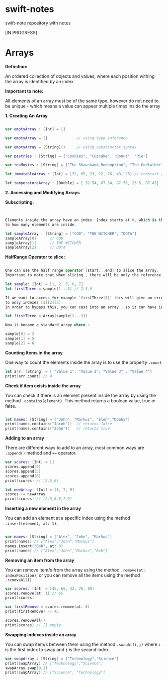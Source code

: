 # swift-notes
swift-note repository with notes

[IN PROGRESS]

# Arrays

**Definition:**       

An ordered collection of objects and values, where each position withing the array is identified by an index.

**Important to note:**   

All elements of an array must be of the same type, however do not need to be unique - which means a value can 
appear multiple times inside the array 


**1. Creating An Array**

```swift

var emptyArray : [Int] = []

var emptyArray = []             // using type inference

var emptyArray = [String]()     // using constructor syntax

var pastries : [String] = ["Cookies", "Cupcake", "Donut", "Pie"]

var topMovies : [String] = ["The Shawshank Redemption", "The Godfather", "12 Angry Men"]

let immutableArray : [Int] = [32, 65, 23, 12, 76, 43, 23] // constant array - cannot be changed

let temperatureArray : [Double] = [ 32.54, 67.54, 87.56, 23.5, 87.45]

```

**2. Accessing and Modifying Arrays**

**Subscripting:** 

```swift


Elements inside the array have an index. Index starts at 0, which is the first element and continues
to how many elements are inside.

let sampleArray : [String] = ["COD", "THE WITCHER", "DOTA"]
sampleArray[0]      // COD
sampleArray[1]      // THE WITCHER
sampleArray[2]      // DOTA
```

**HalfRange Operator to slice:**

```swift

One can use the half range operator [start...end] to slice the array.
Important to note that when slicing , there will be only the reference to the sliced indexes

let sample: [Int] = [1, 2, 5, 6, 7]
let firstThree = sample[1...3] // 2,5,6

If we want to access for example `firstThree[0]` this will give an error because `firstThree` has only reference
to only indexes [1][2][3]. 
In order to bypass this, you can cast into an array , so it can have index[0] ...

let firstThree = Array(sample[1...3]) 

Now it became a standard array where :

sample[0] = 2
sample[1] = 5
sample[2] = 6

```

**Counting Items in the array**


One way to count the elements inside the array is to use the property `.count`

```swift
let arr: [String] = [ "Value 1", "Value 2", "Value 3" , "Value 4"]
print(arr.count) // 4
```

**Check if item exists inside the array**

You can check if there is an element present inside the array by using the method `.contains(element)`. This method
returns a boolean value, true or false.

```swift

let names: [String] = ["John", "Markus", "Elen","Dobby"]
print(names.contains("Jacob"))  // returns false 
print(names.contains("John"))   // returns true

```

**Adding to an array**

There are different ways to add to an array, most common ways are `.append()` method and ` += ` operator.

```swift
var scores: [Int] = []
scores.append(2)
scores.append(5)
scores.append(6)
print(scores) // [2,5,6]

let newArray: [Int] = [8, 7, 9]
scores += newArray
print(scores) // [2,5,6,8,7,9]

```

**Inserting a new element in the array**

You can add an element at a specific index using the method `.insert(element, at: 1)`.

```swift

var names: [String] = ["Alex", "John", "Markus"]
print(names) // ["Alex","John","Markus"]
names.insert("Bob", at: 3)
print(names) // ["Alex","John","Markus","Bob"]

```

**Removing an item from the array**

You can remove item/s from the array using the method `.remove(at: indexPosition)`, or you can remove all the items 
using the method `.removeAll()`

```swift
var scores: [Int] = [45, 65, 32, 76, 89]
scores.remove(at: 1) // 65
print(scores)

var firstRemove = scores.remove(at: 0)
print(firstRemove) // 45

scores.removeAll() 
print(scores) // [] empty

```

**Swapping indexes inside an array**

You can swap item/s between them using the method `.swapAt(i,j)` where `i` is the first index to swap and `j` is the
second index.

```swift
var swapArray : [String] = ["Technology","Science"]
print(swapArray) // ["Technology","Science"]
swapArray.swap(0,1)
print(swapArray) // ["Science", "Technology"]

```





